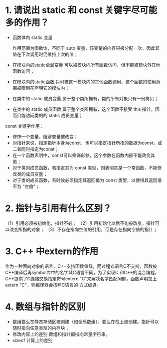 # 1. 请说出 static 和 const 关键字尽可能多的作用？
+ 函数体内 static 变量
  
  作用范围为函数体，不同于 auto 变量，该变量的内存只被分配一次，因此其值在下次调用时仍维持上次的值；
+ 在模块内的static全局变量
  可以被模块内所有函数访问，但不能被模块外其他函数访问；
+ 在模块内的static函数
  只可被这一模块内的其他函数调用，这个函数的使用范围被限制在声明它的模块内；
+ 在类中的 static 成员变量
  属于整个类所拥有，类的所有对象只有一份拷贝；
+ 在类中的 static 成员函数
  属于整个类所拥有，这个函数不接受 this 指针，因而只能访问类的的 static 成员变量；

const 关键字作用：
+ 修饰一个变量，阻塞变量被改变；
+ 对指针来说，指定指针本身为const，也可以指定指针所指的数据为const，或二者同时指定为const；
+ 在一个函数声明中，const可以修饰形参，这个参数在函数内部不能改变其值；
+ 对于类的成员函数，若指定其为 const 类型，则表明其是一个常函数，不能修改类的成员变量；
+ 对于类的成员函数，有时候必须指定其返回值为 const 类型，以使得其返回值不为 “左值”；

# 2. 指针与引用有什么区别？
（1）引用必须被初始化，指针不必；
（2）引用初始化以后不能被改变，指针可以改变所指的对象；
（3）不存在指向空值的引用，但是存在指向空值的指针；

# 3. C++ 中extern的作用
作为一种面向对象的语言，C++支持函数重载，而过程式语言C不支持，函数被C++编译后再symbol库中的名字域C语言不同，为了实现C
和C++的混合编程，C++提供了C连接交换指定符号extern "C"来解决名字匹配问题，函数声明加上 extern "C"，则编译器会按照C语言的
方式编译。

# 4. 数组与指针的区别
+ 数组要么在静态存储区被创建（如全局数组），要么在栈上被创建。指针可以随时指向任意类型的内存块；
+ 修改内容上的差别
  数组和指针都指向常量字符串。
+ sizeof 计算上的差别
